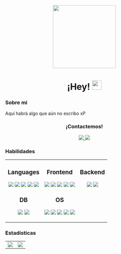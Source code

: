 <div id="header" align="center">
    <img src="https://i.giphy.com/media/v1.Y2lkPTc5MGI3NjExYXhrZW43dGl6NDRxeDU4NnF6cnZwZ2c0YXBwZ3R0d2g3cDN1ZndxZCZlcD12MV9pbnRlcm5hbF9naWZfYnlfaWQmY3Q9Zw/wwg1suUiTbCY8H8vIA/giphy-downsized-large.gif" width="200"/>
    <h1>
        ¡Hey!
        <img src="https://media.giphy.com/media/hvRJCLFzcasrR4ia7z/giphy.gif" width="30px"/>
    </h1>
</div>

### Sobre mi

Aquí habrá algo que aún no escribo xP

<div id="badges" align="center">
    <h3>¡Contactemos!</h3>
    <a href="mailto:mauricio.araujoch@gmail.com">
        <img src="https://img.shields.io/badge/Gmail-D14836?style=for-the-badge&logo=gmail&logoColor=white">
    </a>
    <a href="https://www.linkedin.com/in/mauricio-araujo-chávez-795a911ab">
        <img src="https://img.shields.io/badge/LinkedIn-0077B5?style=for-the-badge&logo=linkedin&logoColor=white">
    </a>
</div>

### Habilidades
<table width="100%" align="center">
    <tr>
        <td valign="top">
            <h3 align="center">Languages</h3>
            <p align="center">
                <img src="https://skillicons.dev/icons?i=js"/>
                <img src="https://skillicons.dev/icons?i=python"/>
                <img src="https://skillicons.dev/icons?i=java"/>
                <img src="https://skillicons.dev/icons?i=php"/>
                <img src="https://skillicons.dev/icons?i=python"/>
            </p>
            <h3 align="center">DB</h3>
            <p align="center">
                <img src="https://skillicons.dev/icons?i=mysql"/>
                <img src="https://skillicons.dev/icons?i=postgres"/>
            </p>
        </td>
        <td valign="top">
            <h3 align="center">Frontend</h3>
            <p align="center">
                <img src="https://skillicons.dev/icons?i=bootstrap"/>
                <img src="https://skillicons.dev/icons?i=react"/>
                <img src="https://skillicons.dev/icons?i=figma"/>
                <img src="https://skillicons.dev/icons?i=css"/>
                <img src="https://skillicons.dev/icons?i=html"/>
            </p>
            <h3 align="center">OS</h3>
            <p align="center">
                <img src="https://skillicons.dev/icons?i=windows"/>
                <img src="https://skillicons.dev/icons?i=mint"/>
                <img src="https://skillicons.dev/icons?i=ubuntu"/>
                <img src="https://skillicons.dev/icons?i=debian"/>
                <img src="https://skillicons.dev/icons?i=powershell"/>
            </p>
        </td>
        <td valign="top">
            <h3 align="center">Backend</h3>
            <p align="center">
                <img src="https://skillicons.dev/icons?i=nodejs"/>
                <img src="https://skillicons.dev/icons?i=symfony"/>
            </p>
        </td>
    </tr>
</table>

### Estadísticas

<div id="stats" align="center">
    <table>
            <td>
            <a href="https://github.com/anuraghazra/github-readme-stats">
                <img align="center" src="https://github-readme-stats.vercel.app/api?username=mauricio-ach&show_icons=true&theme=aura&count_private=true"/>
            </a>
            </td>
            <td>
            <a href="https://github.com/anuraghazra/github-readme-stats">
                <img align="center" src="https://github-readme-stats.vercel.app/api/top-langs/?username=mauricio-ach&layout=compact&langs_count=10&theme=aura"/>
            </a>
            </td>
        </table>
</div>
